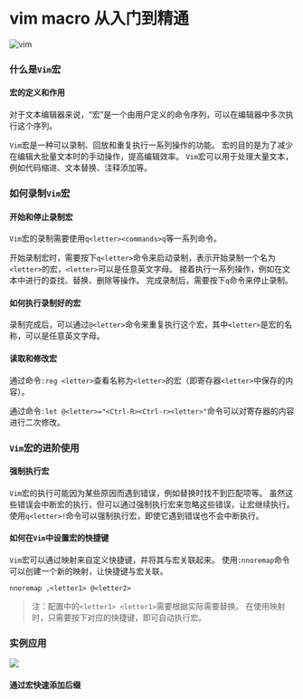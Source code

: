 # vim macro 从入门到精通

![vim](https://5.z.wiki/autoupload/20230712/7VXh.225X224-image.png)

### 什么是`Vim`宏

#### 宏的定义和作用

对于文本编辑器来说，“宏”是一个由用户定义的命令序列，可以在编辑器中多次执行这个序列。

`Vim`宏是一种可以录制、回放和重复执行一系列操作的功能。
宏的目的是为了减少在编辑大批量文本时的手动操作，提高编辑效率。
`Vim`宏可以用于处理大量文本，例如代码缩进、文本替换、注释添加等。

### 如何录制`Vim`宏

#### 开始和停止录制宏

`Vim`宏的录制需要使用`q<letter><commands>q`等一系列命令。

开始录制宏时，需要按下`q<letter>`命令来启动录制，表示开始录制一个名为`<letter>`的宏，`<letter>`可以是任意英文字母。
接着执行一系列操作，例如在文本中进行的查找、替换、删除等操作。
完成录制后，需要按下`q`命令来停止录制。


#### 如何执行录制好的宏

录制完成后，可以通过`@<letter>`命令来重复执行这个宏，其中`<letter>`是宏的名称，可以是任意英文字母。

#### 读取和修改宏


通过命令`:reg <letter>`查看名称为`<letter>`的宏（即寄存器`<letter>`中保存的内容）。

通过命令`:let @<letter>="<Ctrl-R><Ctrl-r><letter>"`命令可以对寄存器的内容进行二次修改。


### `Vim`宏的进阶使用

#### 强制执行宏

`Vim`宏的执行可能因为某些原因而遇到错误，例如替换时找不到匹配项等。
虽然这些错误会中断宏的执行，但可以通过强制执行宏来忽略这些错误，让宏继续执行。
使用`q<letter>!`命令可以强制执行宏，即使它遇到错误也不会中断执行。

#### 如何在`Vim`中设置宏的快捷键

`Vim`宏可以通过映射来自定义快捷键，并将其与宏关联起来。
使用`:nnoremap`命令可以创建一个新的映射，让快捷键与宏关联。
```
nnoremap ,<letter1> @<letter2>
```

> 注：配置中的`<letter1> <letter1>`需要根据实际需要替换。
在使用映射时，只需要按下对应的快捷键，即可自动执行宏。

### 实例应用

![](https://z.wiki/autoupload/20230712/rGQJ.446X1168-image.png)

#### 通过宏快速添加后缀

<VideoPlayer src="https://fudongdong-statics.oss-cn-beijing.aliyuncs.com/autoupload/20230712/a09D.我的影片_13.mp4" />

